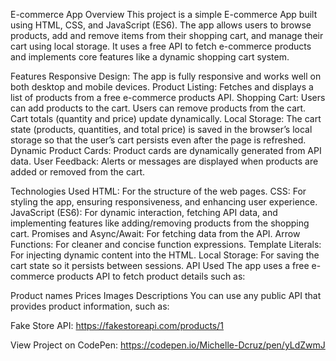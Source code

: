 E-commerce App
Overview
This project is a simple E-commerce App built using HTML, CSS, and JavaScript (ES6). The app allows users to browse products, add and remove items from their shopping cart, and manage their cart using local storage. It uses a free API to fetch e-commerce products and implements core features like a dynamic shopping cart system.

Features
Responsive Design: The app is fully responsive and works well on both desktop and mobile devices.
Product Listing: Fetches and displays a list of products from a free e-commerce products API.
Shopping Cart:
Users can add products to the cart.
Users can remove products from the cart.
Cart totals (quantity and price) update dynamically.
Local Storage: The cart state (products, quantities, and total price) is saved in the browser’s local storage so that the user’s cart persists even after the page is refreshed.
Dynamic Product Cards: Product cards are dynamically generated from API data.
User Feedback: Alerts or messages are displayed when products are added or removed from the cart.


Technologies Used
HTML: For the structure of the web pages.
CSS: For styling the app, ensuring responsiveness, and enhancing user experience.
JavaScript (ES6): For dynamic interaction, fetching API data, and implementing features like adding/removing products from the shopping cart.
Promises and Async/Await: For fetching data from the API.
Arrow Functions: For cleaner and concise function expressions.
Template Literals: For injecting dynamic content into the HTML.
Local Storage: For saving the cart state so it persists between sessions.
API Used
The app uses a free e-commerce products API to fetch product details such as:

Product names
Prices
Images
Descriptions
You can use any public API that provides product information, such as:

Fake Store API: https://fakestoreapi.com/products/1

View Project on CodePen: https://codepen.io/Michelle-Dcruz/pen/yLdZwmJ

